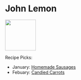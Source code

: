 # John Lemon

<img src="http://api.adorable.io/avatars/100/zestmaster%40flavor.magazine" height="100" width="100" />

Recipe Picks:

- January: [Homemade Sausages](../recipe/jan/homemade-sausages.md)
- Febuary: [Candied Carrots](../recipe/feb/candied-carrots.md)
